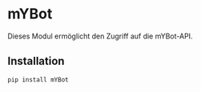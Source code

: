 # mYBot

Dieses Modul ermöglicht den Zugriff auf die mYBot-API.

## Installation

```bash
pip install mYBot

